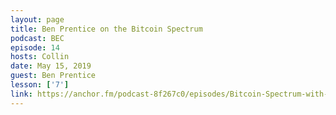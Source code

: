 ```yaml
---
layout: page
title: Ben Prentice on the Bitcoin Spectrum
podcast: BEC
episode: 14
hosts: Collin
date: May 15, 2019
guest: Ben Prentice
lesson: ['7']
link: https://anchor.fm/podcast-8f267c0/episodes/Bitcoin-Spectrum-with-Ben-Prentice-BEC014-e3q18t
---
```

